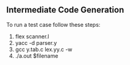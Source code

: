 ## Intermediate Code Generation

To run a test case follow these steps: 

1. flex scanner.l
2. yacc -d parser.y
3. gcc y.tab.c lex.yy.c -w
4. ./a.out $filename

